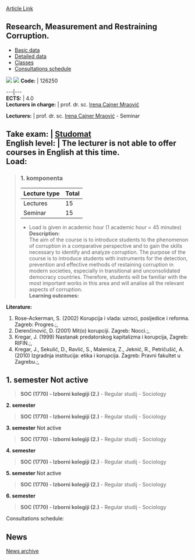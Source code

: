[Article Link](https://www.fhs.hr/en/course/rmarc)

## Research, Measurement and Restraining Corruption.
  * [Basic data](https://www.fhs.hr/en/course/rmarc#v1id-523828_744755_1_0 "Basic data")
  * [Detailed data](https://www.fhs.hr/en/course/rmarc#v1id-523828_744755_1_1 "Detailed data")
  * [Classes](https://www.fhs.hr/en/course/rmarc#v1id-523828_744755_1_2 "Classes")
  * [Consultations schedule](https://www.fhs.hr/en/course/rmarc#v1id-523828_744755_1_3 "Consultations schedule")


[![](https://www.fhs.hr/img/flags/gif/hr.gif)](https://www.fhs.hr/predmet/imsk) [![](https://www.fhs.hr/img/flags/gif/gb.gif)](https://www.fhs.hr/en/course/rmarc)
**Code:** |  126250  
  
---|---  
**ECTS:** |  4.0   
**Lecturers in charge:** |  prof. dr. sc. [Irena Cajner Mraović](https://www.fhs.hr/staff/irena.cajner_mraovic)   
  
**Lecturers:** |  prof. dr. sc. [Irena Cajner Mraović](https://www.fhs.hr/djelatnik/irena.cajner_mraovic) - Seminar  
  
**Take exam:** |  [Studomat](http://www.isvu.hr/studomat)  
**English level:** |  The lecturer is not able to offer courses in English at this time.   
**Load:**  
---  
> ### 1. komponenta
> | Lecture type | Total  
> ---|---  
> Lectures | 15  
> Seminar | 15  
> * Load is given in academic hour (1 academic hour = 45 minutes)   
**Description:**  
> The aim of the course is to introduce students to the phenomenon of corruption in a comparative perspective and to gain the skills necessary to identify and analyze corruption. The purpose of the course is to introduce students with instruments for the detection, prevention and effective methods of restaining corruption in modern societies, especially in transitional and unconsolidated democracy countries. Therefore, students will be familiar with the most important works in this area and will analise all the relevant aspects of corruption.  
**Learning outcomes:**  

  
**Literature:**  
  1. Rose-Ackerman, S. (2002) Korupcija i vlada: uzroci, posljedice i reforma. Zagreb: Progres.;, 
  2. Derenčinović, D. (2001) Mit(o) korupciji. Zagreb: Nocci.;, 
  3. Kregar, J. (1999) Nastanak predatorskog kapitalizma i korupcija, Zagreb: RIFIN.;, 
  4. Kregar, J., Sekulić, D., Ravlić, S., Malenica, Z., Jeknić, R., Petričušić, A. (2010) Izgradnja institucija: etika i korupcija. Zagreb: Pravni fakultet u Zagrebu.;, 

  
**1. semester** Not active  
---  
> **SOC (1770) - Izborni kolegiji (2.)** - Regular studij - Sociology  
>   
  
**2. semester**  
> **SOC (1770) - Izborni kolegiji (2.)** - Regular studij - Sociology  
>   
  
**3. semester** Not active  
> **SOC (1770) - Izborni kolegiji (2.)** - Regular studij - Sociology  
>   
  
**4. semester**  
> **SOC (1770) - Izborni kolegiji (2.)** - Regular studij - Sociology  
>   
  
**5. semester** Not active  
> **SOC (1770) - Izborni kolegiji (2.)** - Regular studij - Sociology  
>   
  
**6. semester**  
> **SOC (1770) - Izborni kolegiji (2.)** - Regular studij - Sociology  
>   
Consultations schedule: 


## News
[News archive](https://www.fhs.hr/en/course/rmarc?@=20pyu#news_84160 "News archive")

